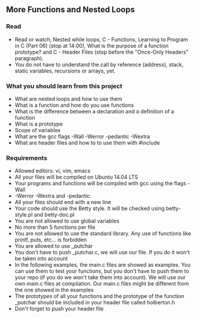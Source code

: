 ## More Functions and Nested Loops

### Read
- Read or watch, Nested while loops, C - Functions, Learning to Program in C (Part 06) (stop at 14:00), What is the purpose of a function prototype? and C - Header Files (stop before the "Once-Only Headers" paragraph).
- You do not have to understand the call by reference (address), stack, static variables, recursions or arrays, yet.

### What you should learn from this project

- What are nested loops and how to use them
- What is a function and how do you use functions
- What is the difference between a declaration and a definition of a function
- What is a prototype
- Scope of variables
- What are the gcc flags -Wall -Werror -pedantic -Wextra
- What are header files and how to to use them with #include

### Requirements

- Allowed editors: vi, vim, emacs
- All your files will be compiled on Ubuntu 14.04 LTS
- Your programs and functions will be compiled with gcc using the flags -Wall
-  -Werror -Wextra and -pedantic
- All your files should end with a new line
- Your code should use the Betty style. It will be checked using betty-style.pl and betty-doc.pl
- You are not allowed to use global variables
- No more than 5 functions per file
- You are not allowed to use the standard library. Any use of functions like printf, puts, etc... is forbidden
- You are allowed to use _putchar
- You don't have to push _putchar.c, we will use our file. If you do it won't be taken into account
- In the following examples, the main.c files are showed as examples. You can use them to test your functions, but you don't have to push them to your repo (if you do we won't take them into account). We will use our own main.c files at compilation. Our main.c files might be different from the one showed in the examples
- The prototypes of all your functions and the prototype of the function _putchar should be included in your header file called holberton.h
- Don't forget to push your header file
